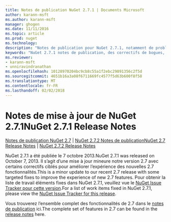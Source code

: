 ```yaml
---
title: Notes de publication NuGet 2.7.1 | Documents Microsoft
author: karann-msft
ms.author: karann-msft
manager: ghogen
ms.date: 11/11/2016
ms.topic: article
ms.prod: nuget
ms.technology: 
description: "Notes de publication pour NuGet 2.7.1, notamment de problèmes connus, des correctifs de bogues, les fonctionnalités ajoutées et dcr."
keywords: "NuGet 2.7.1 notes de publication, des correctifs de bogues, problèmes connus, ajouté des fonctionnalités, DCR"
ms.reviewer:
- karann-msft
- unniravindranathan
ms.openlocfilehash: 10128970204bc9cb8c55a1f2ebc29891356c2f5d
ms.sourcegitcommit: 4651b16a3a08f6711669fc4577f5d63b600f8f58
ms.translationtype: MT
ms.contentlocale: fr-FR
ms.lasthandoff: 02/02/2018
---
```

# <a name="nuget-271-release-notes"></a><span data-ttu-id="6d1d7-104">Notes de mise à jour de NuGet 2.7.1</span><span class="sxs-lookup"><span data-stu-id="6d1d7-104">NuGet 2.7.1 Release Notes</span></span>

<span data-ttu-id="6d1d7-105">[Notes de publication NuGet 2.7](../release-notes/nuget-2.7.md) | [NuGet 2.7.2 Notes de publication](../release-notes/nuget-2.7.2.md)</span><span class="sxs-lookup"><span data-stu-id="6d1d7-105">[NuGet 2.7 Release Notes](../release-notes/nuget-2.7.md) | [NuGet 2.7.2 Release Notes](../release-notes/nuget-2.7.2.md)</span></span>

<span data-ttu-id="6d1d7-106">NuGet 2.7.1 a été publiée le 7 octobre 2013.</span><span class="sxs-lookup"><span data-stu-id="6d1d7-106">NuGet 2.7.1 was released on October 7, 2013.</span></span>  <span data-ttu-id="6d1d7-107">Il s’agit d’une mise à jour mineure notre version 2.7 avec certains correctifs ciblés pour améliorer l’expérience des nouvelles 2.7 fonctionnalités.</span><span class="sxs-lookup"><span data-stu-id="6d1d7-107">This is a minor update to our recent 2.7 release with some targeted fixes to improve the experience of new 2.7 features.</span></span> <span data-ttu-id="6d1d7-108">Pour obtenir la liste de travail éléments fixes dans NuGet 2.7.1, veuillez vue le [NuGet Issue Tracker pour cette version](http://nuget.codeplex.com/workitem/list/advanced?keyword=&status=Closed&type=All&priority=All&release=NuGet%202.7.1&assignedTo=All&component=All&sortField=LastUpdatedDate&sortDirection=Descending&page=0).</span><span class="sxs-lookup"><span data-stu-id="6d1d7-108">For a list of work items fixed in NuGet 2.7.1, please view the [NuGet Issue Tracker for this release](http://nuget.codeplex.com/workitem/list/advanced?keyword=&status=Closed&type=All&priority=All&release=NuGet%202.7.1&assignedTo=All&component=All&sortField=LastUpdatedDate&sortDirection=Descending&page=0).</span></span>

<span data-ttu-id="6d1d7-109">Vous trouverez l’ensemble complet des fonctionnalités de 2.7 dans le [notes de publication](../release-notes/nuget-2.7.md) ici.</span><span class="sxs-lookup"><span data-stu-id="6d1d7-109">The complete set of features in 2.7 can be found in the [release notes](../release-notes/nuget-2.7.md) here.</span></span>
